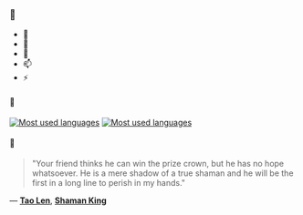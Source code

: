### 👋

- 🔭
- 🌱
- 💬
- 📫
- ⚡

#### 🧏

[![Most used languages](https://github-readme-stats-aynah.vercel.app/api/top-langs/?username=aynh&theme=solarized-dark&langs_count=6&layout=compact&hide_title=true)](https://github.com/anuraghazra/github-readme-stats#gh-dark-mode-only)
[![Most used languages](https://github-readme-stats-aynah.vercel.app/api/top-langs/?username=aynh&theme=solarized-light&langs_count=6&layout=compact&hide_title=true)](https://github.com/anuraghazra/github-readme-stats#gh-light-mode-only)

#### 💬

> "Your friend thinks he can win the prize crown, but he has no hope whatsoever. He is a mere shadow of a true shaman and he will be the first in a long line to perish in my hands."

&mdash; [**Tao Len**](https://myanimelist.net/character.php?q=Tao%20Len&cat=character), [**Shaman King**](https://myanimelist.net/search/all?q=Shaman%20King&cat=all)
